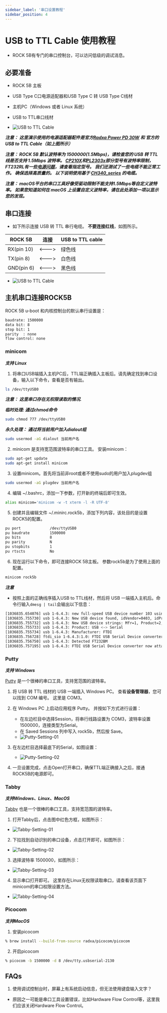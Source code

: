```yaml
---
sidebar_label: '串口设置教程'
sidebar_position: 4
---
```



# USB to TTL Cable 使用教程

- ROCK 5B有专门的串口控制台，可以访问低级的调试消息。

## 必要准备

- ROCK 5B 主板
- USB Type C口电源适配器和USB Type C 转 USB Type C线材
- 主机PC（Windows 或者 Linux 系统）

- USB to TTL串口线材
- ![USB to TTL Cable](/zh/img/accessories/usb-ttl-01.jpeg)

***注意： 这里演示使用的电源适配器配件是官方[Radxa Power PD 30W](../../../accessories/pd_30w) 和 官方的 USB to TTL Cable（如上图所示）***

***注意： ROCK 5B 默认波特率为 1500000(1.5Mbps)，请检查您的 USB 转 TTL 线是否支持 1.5Mbps 波特率。 [CP210X](https://www.silabs.com/interface/usb-bridges)和[PL2303x](https://www.prolific.com.tw/US/index.aspx)部分型号有波特率限制，FT232RL有一些[电源问题](https://forum.radxa.com/t/u-boot-cant-boot-with-serial-console-attached/7684)，请查看指定型号。 我们还测试了一些电缆不能正常工作。 确保选择高质量的。 以下说明使用基于 [CH340_series](http://wch-ic.com/products/CH340.html) 的电缆。***

***注意： macOS平台的串口工具好像受驱动限制不能支持1.5Mbps等自定义波特率。 如果您知道如何在 macOS 上设置自定义波特率，请在此处添加一项以显示您的发现。***

## 串口连接

- 如下所示连接 USB 转 TTL 串行电缆。 **不要连接红线**，如图所示。

| ROCK 5B    | 连接    | USB to TTL cable |
|------------|-------|------------------|
| RX(pin 10) | <---> | 绿色线       |
| TX(pin 8)  | <---> | 白色线       |
| GND(pin 6) | <---> | 黑色线       |

- ![USB to TTL Cable](/zh/img/accessories/usb-ttl-02.jpeg)

## 主机串口连接ROCK5B

ROCK 5B u-boot 和内核控制台的默认串行设置是：
```bash
baudrate: 1500000
data bit: 8
stop bit: 1
parity  : none
flow control: none
```

### minicom

***支持 Linux***

1. 将串口USB端插入主机PC后，TTL端正确插入主板后。请先确定找到串口设备，输入以下命令，查看是否有输出。
```bash
ls /dev/ttyUSB0
```

***注意： 这里串口存在无权限读取的情况.***

***临时处理: 通过chmod命令***
```bash
sudo chmod 777 /dev/ttyUSB0
```

***永久处理： 通过将当前用户加入dialout组***
```bash
sudo usermod -aG dialout 当前用户名
``` 

2. minicom 是支持宽范围波特率的串口工具。 安装minicom：
```bash
sudo apt-get update
sudo apt-get install minicom
```

3. 设置minicom。首先将当前非root或者不使用sudo的用户加入plugdev组
```bash
sudo usermod -aG plugdev 当前用户名
``` 

4. 编辑 ~/.bashrc，添加一下参数，打开新的终端后即可生效。
```bash
alias minicom='minicom -w -t xterm -l -R UTF-8'
```

5. 创建并且编辑文件 ~/.minirc.rock5b，添加下列内容，该处目的是设置ROCK5的配置。
```bash
pu port             /dev/ttyUSB0
pu baudrate         1500000
pu bits             8
pu parity           N
pu stopbits         1
pu rtscts           No
```

6. 现在运行以下命令，即可连接ROCK 5B主板。 参数rock5b是为了使用上面的配置。
```bash
minicom rock5b
```

***注意***
- 按照上面的正确线序插入USB to TTL线材，然后将 USB 一端插入主机后。命令行输入```dmesg | tail```会输出以下信息：
```bash
[1036835.654076] usb 1-6.4.3: new full-speed USB device number 103 using xhci_hcd
[1036835.755730] usb 1-6.4.3: New USB device found, idVendor=0403, idProduct=6001
[1036835.755732] usb 1-6.4.3: New USB device strings: Mfr=1, Product=2, SerialNumber=0
[1036835.755733] usb 1-6.4.3: Product: USB <-> Serial
[1036835.755734] usb 1-6.4.3: Manufacturer: FTDI
[1036835.756728] ftdi_sio 1-6.4.3:1.0: FTDI USB Serial Device converter detected
[1036835.756750] usb 1-6.4.3: Detected FT232BM
[1036835.757195] usb 1-6.4.3: FTDI USB Serial Device converter now attached to ttyUSB0
```

### Putty

***支持 Windows***

[Putty](https://www.putty.org/) 是一个很棒的串口工具，支持宽范围的波特率。

1. 将 USB 转 TTL 线材的 USB 一端插入 Windows PC。 查看**设备管理器**，您可以找到 COM 编号。 这里是 COM3。

2. 在 Windows PC 上启动应用程序 Putty。 并按如下方式进行设置：
	- 在左边栏目中选择Session，将串行线路设置为 COM3，波特率设置 1500000，连接类型为Serial。
	- 在 Saved Sessions 列中写入 rock5b，然后按 Save。
	- ![Putty-Setting-01](/zh/img/rock5b/rock-5b-putty-01.jpg)

3. 在左边栏目选择最底下的Serial，如图设置：
	- ![Putty-Setting-02](/zh/img/rock5b/rock-5b-putty-02.jpg)

4. 一旦设置完成，点击Open打开串口，确保TTL端正确接入之后，接通ROCK5B的电源即可。


### Tabby

***支持Windows、Linux、MacOS***

[Tabby](https://tabby.sh/) 也是一个很棒的串口工具，支持宽范围的波特率。 

1. 打开Tabby后，点击图中红色方框，如图所示：
- ![Tabby-Setting-01](/zh/img/rock5b/rock-5b-tabby-01.png)

2. 下拉找到自动识别的串口设备，点击打开即可，如图所示：
- ![Tabby-Setting-02](/zh/img/rock5b/rock-5b-tabby-02.png)

3. 选择波特率 1500000，如图所示：
- ![Tabby-Setting-03](/zh/img/rock5b/rock-5b-tabby-03.png)

4. 显示串口打开即可。 这里存在Linux无权限读取串口，请查看该页面下minicom的串口权限设置方法。
- ![Tabby-Setting-04](/zh/img/rock5b/rock-5b-tabby-04.png)

### Picocom

***支持MacOS***

1. 安装picocom
```bash
% brew install --build-from-source radxa/picocom/picocom
```

2. 开启picocom
```bash
% picocom -b 1500000 -d 8 /dev/tty.usbserial-2130
```

## FAQs

1. 使用调试控制台时，屏幕上有系统启动信息，但无法使用键盘输入文字？

- 原因之一可能是串口工具设置错误，比如Hardware Flow Control等，这里我们应该关闭Hardware Flow Control。


